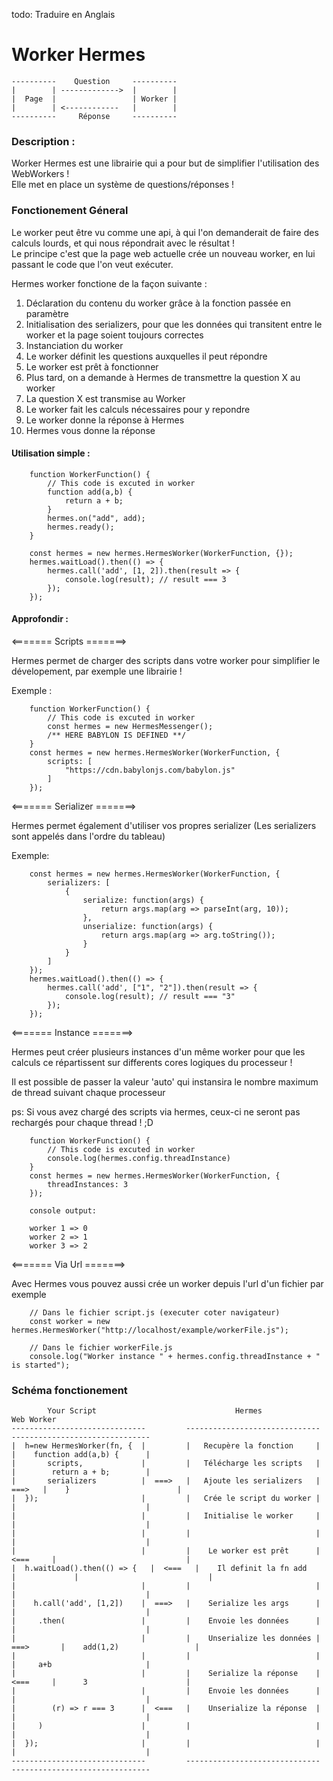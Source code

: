 todo: Traduire en Anglais
# Worker Hermes

```
----------    Question     ----------  
|        | ------------->  |        |   
|  Page  |                 | Worker |   
|        | <------------   |        |   
----------     Réponse     ----------   
```


### Description :

Worker Hermes est une librairie qui a pour but de simplifier l'utilisation des WebWorkers !   
Elle met en place un système de questions/réponses !

### Fonctionement Géneral 

Le worker peut être vu comme une api, à qui l'on demanderait de faire des calculs lourds, et qui nous répondrait avec le résultat !   
Le principe c'est que la page web actuelle crée un nouveau worker, en lui passant le code que l'on veut exécuter.

Hermes worker fonctione de la façon suivante :

 1. Déclaration du contenu du worker grâce à la fonction passée en paramètre
 2. Initialisation des serializers, pour que les données qui transitent entre le worker et la page soient toujours correctes
 3. Instanciation du worker
 4. Le worker définit les questions auxquelles il peut répondre
 5. Le worker est prêt à fonctionner
 6. Plus tard, on a demande à Hermes de transmettre la question X au worker
 7. La question X est transmise au Worker
 8. Le worker fait les calculs nécessaires pour y repondre
 9. Le worker donne la réponse à Hermes
 10. Hermes vous donne la réponse

#### Utilisation simple :
```
    function WorkerFunction() {
        // This code is excuted in worker
        function add(a,b) {
            return a + b;
        }
        hermes.on("add", add);
        hermes.ready();
    }

    const hermes = new hermes.HermesWorker(WorkerFunction, {});
    hermes.waitLoad().then(() => {
        hermes.call('add', [1, 2]).then(result => {
            console.log(result); // result === 3
        });
    });
```

#### Approfondir :

<======= Scripts =======>

Hermes permet de charger des scripts dans votre worker pour simplifier le dévelopement, par exemple une librairie !

Exemple :
```
    function WorkerFunction() {
        // This code is excuted in worker
        const hermes = new HermesMessenger();
        /** HERE BABYLON IS DEFINED **/
    }
    const hermes = new hermes.HermesWorker(WorkerFunction, {
        scripts: [
            "https://cdn.babylonjs.com/babylon.js"
        ]
    });
```

<======= Serializer =======>

Hermes permet également d'utiliser vos propres serializer (Les serializers sont appelés dans l'ordre du tableau)

Exemple: 

```
    const hermes = new hermes.HermesWorker(WorkerFunction, {
        serializers: [
            {
                serialize: function(args) {
                    return args.map(arg => parseInt(arg, 10));
                },
                unserialize: function(args) {
                    return args.map(arg => arg.toString());
                }
            }
        ]
    });
    hermes.waitLoad().then(() => {
        hermes.call('add', ["1", "2"]).then(result => {
            console.log(result); // result === "3"
        });
    });
```

<======= Instance =======>

Hermes peut créer plusieurs instances d'un même worker pour que les calculs ce répartissent sur differents cores logiques du processeur !

Il est possible de passer la valeur 'auto' qui instansira le nombre maximum de thread suivant chaque processeur

ps: Si vous avez chargé des scripts via hermes, ceux-ci ne seront pas rechargés pour chaque thread ! ;D

```
    function WorkerFunction() {
        // This code is excuted in worker
        console.log(hermes.config.threadInstance)
    }
    const hermes = new hermes.HermesWorker(WorkerFunction, {
        threadInstances: 3
    });

    console output:

    worker 1 => 0
    worker 2 => 1
    worker 3 => 2
```

<======= Via Url =======>

Avec Hermes vous pouvez aussi crée un worker depuis l'url d'un fichier par exemple

```
    // Dans le fichier script.js (executer coter navigateur)
    const worker = new hermes.HermesWorker("http://localhost/example/workerFile.js");

    // Dans le fichier workerFile.js
    console.log("Worker instance " + hermes.config.threadInstance + " is started");
```

### Schéma fonctionement

```
        Your Script                               Hermes                                    Web Worker
------------------------------         ------------------------------             -------------------------------
|  h=new HermesWorker(fn, {  |         |   Recupère la fonction     |             |    function add(a,b) {      |
|       scripts,             |         |   Télécharge les scripts   |             |        return a + b;        |
|       serializers          |  ===>   |   Ajoute les serializers   |      ===>   |    }                        |
|  });                       |         |   Crée le script du worker |             |                             |
|                            |         |   Initialise le worker     |             |                             |
|                            |         |                            |             |                             |
|                            |         |    Le worker est prêt      |    <===     |                             |
|  h.waitLoad().then(() => {   |  <===   |    Il definit la fn add    |             |                             |
|                            |         |                            |             |                             |
|    h.call('add', [1,2])    |  ===>   |    Serialize les args      |             |                             |
|     .then(                 |         |    Envoie les données      |             |                             |
|                            |         |    Unserialize les données |  ===>       |    add(1,2)                 |
|                            |         |                            |             |     a+b                     |
|                            |         |    Serialize la réponse    |    <===     |      3                      |
|                            |         |    Envoie les données      |             |                             |
|        (r) => r === 3      |  <===   |    Unserialize la réponse  |             |                             |
|     )                      |         |                            |             |                             |
|  });                       |         |                            |             |                             |
------------------------------         ------------------------------             -------------------------------
```
